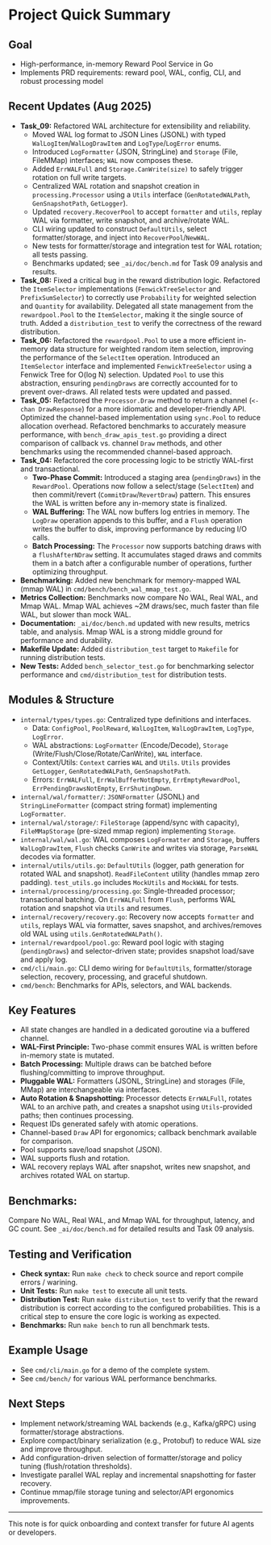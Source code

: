 # Project Quick Summary

## Goal

- High-performance, in-memory Reward Pool Service in Go
- Implements PRD requirements: reward pool, WAL, config, CLI, and robust processing model

## Recent Updates (Aug 2025)

- **Task_09:** Refactored WAL architecture for extensibility and reliability.
  - Moved WAL log format to JSON Lines (JSONL) with typed `WalLogItem`/`WalLogDrawItem` and `LogType`/`LogError` enums.
  - Introduced `LogFormatter` (JSON, StringLine) and `Storage` (File, FileMMap) interfaces; `WAL` now composes these.
  - Added `ErrWALFull` and `Storage.CanWrite(size)` to safely trigger rotation on full write targets.
  - Centralized WAL rotation and snapshot creation in `processing.Processor` using a `Utils` interface (`GenRotatedWALPath`, `GenSnapshotPath`, `GetLogger`).
  - Updated `recovery.RecoverPool` to accept `formatter` and `utils`, replay WAL via formatter, write snapshot, and archive/rotate WAL.
  - CLI wiring updated to construct `DefaultUtils`, select formatter/storage, and inject into `RecoverPool`/`NewWAL`.
  - New tests for formatter/storage and integration test for WAL rotation; all tests passing.
  - Benchmarks updated; see `_ai/doc/bench.md` for Task 09 analysis and results.
- **Task_08:** Fixed a critical bug in the reward distribution logic. Refactored the `ItemSelector` implementations (`FenwickTreeSelector` and `PrefixSumSelector`) to correctly use `Probability` for weighted selection and `Quantity` for availability. Delegated all state management from the `rewardpool.Pool` to the `ItemSelector`, making it the single source of truth. Added a `distribution_test` to verify the correctness of the reward distribution.
- **Task_06:** Refactored the `rewardpool.Pool` to use a more efficient in-memory data structure for weighted random item selection, improving the performance of the `SelectItem` operation. Introduced an `ItemSelector` interface and implemented `FenwickTreeSelector` using a Fenwick Tree for O(log N) selection. Updated `Pool` to use this abstraction, ensuring `pendingDraws` are correctly accounted for to prevent over-draws. All related tests were updated and passed.
- **Task_05:** Refactored the `Processor.Draw` method to return a channel (`<-chan DrawResponse`) for a more idiomatic and developer-friendly API. Optimized the channel-based implementation using `sync.Pool` to reduce allocation overhead. Refactored benchmarks to accurately measure performance, with `bench_draw_apis_test.go` providing a direct comparison of callback vs. channel `Draw` methods, and other benchmarks using the recommended channel-based approach.
- **Task_04:** Refactored the core processing logic to be strictly WAL-first and transactional.
  - **Two-Phase Commit:** Introduced a staging area (`pendingDraws`) in the `RewardPool`. Operations now follow a select/stage (`SelectItem`) and then commit/revert (`CommitDraw`/`RevertDraw`) pattern. This ensures the WAL is written before any in-memory state is finalized.
  - **WAL Buffering:** The WAL now buffers log entries in memory. The `LogDraw` operation appends to this buffer, and a `Flush` operation writes the buffer to disk, improving performance by reducing I/O calls.
  - **Batch Processing:** The `Processor` now supports batching draws with a `flushAfterNDraw` setting. It accumulates staged draws and commits them in a batch after a configurable number of operations, further optimizing throughput.
- **Benchmarking:** Added new benchmark for memory-mapped WAL (mmap WAL) in `cmd/bench/bench_wal_mmap_test.go`.
- **Metrics Collection:** Benchmarks now compare No WAL, Real WAL, and Mmap WAL. Mmap WAL achieves ~2M draws/sec, much faster than file WAL, but slower than mock WAL.
- **Documentation:** `_ai/doc/bench.md` updated with new results, metrics table, and analysis. Mmap WAL is a strong middle ground for performance and durability.
- **Makefile Update:** Added `distribution_test` target to `Makefile` for running distribution tests.
- **New Tests:** Added `bench_selector_test.go` for benchmarking selector performance and `cmd/distribution_test` for distribution tests.

## Modules & Structure

- `internal/types/types.go`: Centralized type definitions and interfaces.
  - Data: `ConfigPool`, `PoolReward`, `WalLogItem`, `WalLogDrawItem`, `LogType`, `LogError`.
  - WAL abstractions: `LogFormatter` (Encode/Decode), `Storage` (Write/Flush/Close/Rotate/CanWrite), `WAL` interface.
  - Context/Utils: `Context` carries `WAL` and `Utils`. `Utils` provides `GetLogger`, `GenRotatedWALPath`, `GenSnapshotPath`.
  - Errors: `ErrWALFull`, `ErrWalBufferNotEmpty`, `ErrEmptyRewardPool`, `ErrPendingDrawsNotEmpty`, `ErrShutingDown`.
- `internal/wal/formatter/`: `JSONFormatter` (JSONL) and `StringLineFormatter` (compact string format) implementing `LogFormatter`.
- `internal/wal/storage/`: `FileStorage` (append/sync with capacity), `FileMMapStorage` (pre-sized mmap region) implementing `Storage`.
- `internal/wal/wal.go`: WAL composes `LogFormatter` and `Storage`, buffers `WalLogDrawItem`, `Flush` checks `CanWrite` and writes via storage, `ParseWAL` decodes via formatter.
- `internal/utils/utils.go`: `DefaultUtils` (logger, path generation for rotated WAL and snapshot). `ReadFileContent` utility (handles mmap zero padding). `test_utils.go` includes `MockUtils` and `MockWAL` for tests.
- `internal/processing/processing.go`: Single-threaded processor; transactional batching. On `ErrWALFull` from `Flush`, performs WAL rotation and snapshot via `Utils` and resumes.
- `internal/recovery/recovery.go`: Recovery now accepts `formatter` and `utils`, replays WAL via formatter, saves snapshot, and archives/removes old WAL using `utils.GenRotatedWALPath()`.
- `internal/rewardpool/pool.go`: Reward pool logic with staging (`pendingDraws`) and selector-driven state; provides snapshot load/save and apply log.
- `cmd/cli/main.go`: CLI demo wiring for `DefaultUtils`, formatter/storage selection, recovery, processing, and graceful shutdown.
- `cmd/bench`: Benchmarks for APIs, selectors, and WAL backends.

## Key Features

- All state changes are handled in a dedicated goroutine via a buffered channel.
- **WAL-First Principle:** Two-phase commit ensures WAL is written before in-memory state is mutated.
- **Batch Processing:** Multiple draws can be batched before flushing/committing to improve throughput.
- **Pluggable WAL:** Formatters (JSONL, StringLine) and storages (File, MMap) are interchangeable via interfaces.
- **Auto Rotation & Snapshotting:** Processor detects `ErrWALFull`, rotates WAL to an archive path, and creates a snapshot using `Utils`-provided paths; then continues processing.
- Request IDs generated safely with atomic operations.
- Channel-based `Draw` API for ergonomics; callback benchmark available for comparison.
- Pool supports save/load snapshot (JSON).
- WAL supports flush and rotation.
- WAL recovery replays WAL after snapshot, writes new snapshot, and archives rotated WAL on startup.

## Benchmarks:

Compare No WAL, Real WAL, and Mmap WAL for throughput, latency, and GC count. See `_ai/doc/bench.md` for detailed results and Task 09 analysis.

## Testing and Verification

- **Check syntax:** Run `make check` to check source and report compile errors / warining.
- **Unit Tests:** Run `make test` to execute all unit tests.
- **Distribution Test:** Run `make distribution_test` to verify that the reward distribution is correct according to the configured probabilities. This is a critical step to ensure the core logic is working as expected.
- **Benchmarks:** Run `make bench` to run all benchmark tests.

## Example Usage

- See `cmd/cli/main.go` for a demo of the complete system.
- See `cmd/bench/` for various WAL performance benchmarks.

## Next Steps

- Implement network/streaming WAL backends (e.g., Kafka/gRPC) using formatter/storage abstractions.
- Explore compact/binary serialization (e.g., Protobuf) to reduce WAL size and improve throughput.
- Add configuration-driven selection of formatter/storage and policy tuning (flush/rotation thresholds).
- Investigate parallel WAL replay and incremental snapshotting for faster recovery.
- Continue mmap/file storage tuning and selector/API ergonomics improvements.

---

This note is for quick onboarding and context transfer for future AI agents or developers.
